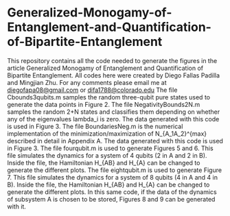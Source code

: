 # Generalized-Monogamy-of-Entanglement-and-Quantification-of-Bipartite-Entanglement
This repository contains all the code needed to generate the figures in the article Generalized Monogamy of Entanglement and Quantification of Bipartite Entanglement. All codes here were created by Diego Fallas Padilla and Mingjian Zhu. For any comments please email me at diegofapa08@gmail.com or difa1788@colorado.edu
The file Cbounds3qubits.m samples the random three-qubit pure states used to generate the data points in Figure 2.
The file NegativityBounds2N.m samples the random 2+N states and classifies them depending on whether any of the eigenvalues lambda_i is zero. The data generated with this code is used in Figure 3.
The file BoundariesNeg.m is the numerical implementation of the minimization/maximization of N_{A_1A_2}^{max} described in detail in Appendix A. The data generated with this code is used in Figure 3.
The file fourqubit.m is used to generate Figures 5 and 6. This file simulates the dynamics for a system of 4 qubits (2 in A and 2 in B). Inside the file, the Hamiltonian H_{AB} and H_{A} can be changed to generate the different plots.
The file eightqubit.m is used to generate Figure 7. This file simulates the dynamics for a system of 8 qubits (4 in A and 4 in B). Inside the file, the Hamiltonian H_{AB} and H_{A} can be changed to generate the different plots. In this same code, if the data of the dynamics of subsystem A is chosen to be stored, Figures 8 and 9 can be generated with it.
